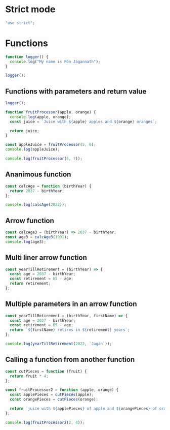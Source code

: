 # Strict mode

```js
"use strict";
```

# Functions

```js
function logger() {
  console.log("My name is Pon Jagannath");
}

logger();
```

## Functions with parameters and return value

```js
logger();

function fruitProcessor(apple, orange) {
  console.log(apple, orange);
  const juice = `Juice with ${apple} apples and ${orange} oranges`;

  return juice;
}

const appleJuice = fruitProcessor(5, 0);
console.log(appleJuice);

console.log(fruitProcessor(5, 7));
```

## Ananimous function

```js
const calcAge = function (birthYear) {
  return 2037 - birthYear;
};

console.log(calcAge(2022));
```

## Arrow function

```js
const calcAge3 = (birthYear) => 2037 - birthYear;
const age3 = calcAge3(1991);
console.log(age3);
```

## Multi liner arrow function

```js
const yearTillRetirement = (birthYear) => {
  const age = 2037 - birthYear;
  const retirement = 65 - age;
  return retirement;
};
```

## Multiple parameters in an arrow function

```js
const yearTillRetirement = (birthYear, firstName) => {
  const age = 2037 - birthYear;
  const retirement = 65 - age;
  return `${firstName} retires in ${retirement} years`;
};

console.log(yearTillRetirement(2022, `Jagan`));
```

## Calling a function from another function

```js
const cutPieces = function (fruit) {
  return fruit * 4;
};

const fruitProcessor2 = function (apple, orange) {
  const applePieces = cutPieces(apple);
  const orangePieces = cutPieces(orange);

  return `juice with ${applePieces} of apple and ${orangePieces} of orange`;
};

console.log(fruitProcessor2(2, 4));
```

